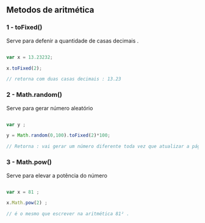 
## Metodos de aritmética 

### 1 - toFixed()

<p> Serve para defenir a quantidade de casas decimais .</p>

``` javascript

var x = 13.23232;

x.toFixed(2);

// retorna com duas casas decimais : 13.23 

```

### 2 - Math.random()

<p> Serve para gerar número aleatório </p>

```javascript

var y ;

y = Math.random(0,100).toFixed(2)*100;

// Retorna : vai gerar um número diferente toda vez que atualizar a página , com duas casas decimais .

```
### 3 - Math.pow()

<p> Serve para elevar a potência do número </p>

```javascript

var x = 81 ;

x.Math.pow(2) ; 

// é o mesmo que escrever na aritmética 81² .

```